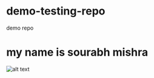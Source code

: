 # demo-testing-repo
demo repo

# my name is sourabh mishra

![alt text](https://www.google.com/url?sa=i&url=https%3A%2F%2Fwww.zdnet.com%2Farticle%2Fheres-why-you-and-your-business-should-use-reverse-image-search%2F&psig=AOvVaw0zKc8fWPombWnDIq_SCplv&ust=1625744547569000&source=images&cd=vfe&ved=0CAoQjRxqFwoTCKCo8sPw0PECFQAAAAAdAAAAABAD)
